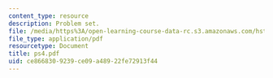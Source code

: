 ```yaml
---
content_type: resource
description: Problem set.
file: /media/https%3A/open-learning-course-data-rc.s3.amazonaws.com/hst-582j-biomedical-signal-and-image-processing-spring-2007/ce8668309239ce09a48922fe72913f44_ps4.pdf
file_type: application/pdf
resourcetype: Document
title: ps4.pdf
uid: ce866830-9239-ce09-a489-22fe72913f44
---
```

